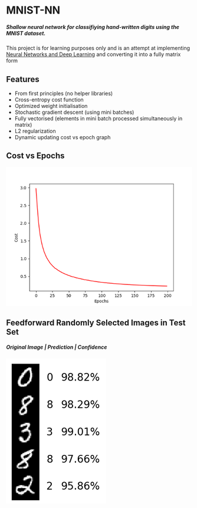# MNIST-NN
##### Shallow neural network for classifiying hand-written digits using the MNIST dataset. 
This project is for learning purposes only and is an attempt at implementing [Neural Networks and Deep Learning](http://neuralnetworksanddeeplearning.com/) and converting it into a fully matrix form
## Features
- From first principles (no helper libraries)
- Cross-entropy cost function
- Optimized weight initialisation
- Stochastic gradient descent (using mini batches)
- Fully vectorised (elements in mini batch processed simultaneously in matrix)
- L2 regularization
- Dynamic updating cost vs epoch graph
## Cost vs Epochs
![Alt text](CostvEpochs.png?raw=true "Cost vs Epochs")
## Feedforward Randomly Selected Images in Test Set
##### Original Image | Prediction | Confidence
![Alt text](Example.png?raw=true "Random Feedforward")
